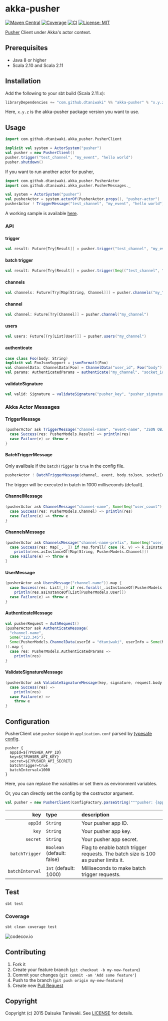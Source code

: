 # akka-pusher

[![Maven Central][maven-image]][maven-link]
[![Coverage][coverage-image]][coverage-link]
[![CI][ci-image]][ci-link]
[![License: MIT](http://img.shields.io/badge/license-MIT-blue.svg)](LICENSE)

[Pusher](https://pusher.com/) Client under Akka's actor context.

## Prerequisites

- Java 8 or higher
- Scala 2.10 and Scala 2.11

## Installation

Add the following to your sbt build (Scala 2.11.x):

```scala
libraryDependencies += "com.github.dtaniwaki" %% "akka-pusher" % "x.y.z"
```

Here, `x.y.z` is the akka-pusher package version you want to use.

## Usage

```scala
import com.github.dtaniwaki.akka_pusher.PusherClient

implicit val system = ActorSystem("pusher")
val pusher = new PusherClient()
pusher.trigger("test_channel", "my_event", "hello world")
pusher.shutdown()
```

If you want to run another actor for pusher,

```scala
import com.github.dtaniwaki.akka_pusher.PusherActor
import com.github.dtaniwaki.akka_pusher.PusherMessages._

val system = ActorSystem("pusher")
val pusherActor = system.actorOf(PusherActor.props(), "pusher-actor")
pusherActor ! TriggerMessage("test_channel", "my_event", "hello world")
```

A working sample is available [here](https://github.com/dtaniwaki/akka-pusher-play-app).

### API

#### trigger

```scala
val result: Future[Try[Result]] = pusher.trigger("test_channel", "my_event", Map("foo" -> "bar"))
```

#### batch trigger

```scala
val result: Future[Try[Result]] = pusher.trigger(Seq(("test_channel", "my_event", Map("foo" -> "bar"))))
```

#### channels

```scala
val channels: Future[Try[Map[String, Channel]]] = pusher.channels("my_")
```

#### channel

```scala
val channel: Future[Try[Channel]] = pusher.channel("my_channel")
```

#### users

```scala
val users: Future[Try[List[User]]] = pusher.users("my_channel")
```

#### authenticate

```scala
case class Foo(body: String)
implicit val FooJsonSupport = jsonFormat1(Foo)
val channelData: ChannelData[Foo] = ChannelData("user_id", Foo("body"))
val params: AuthenticatedParams = authenticate("my_channel", "socket_id", Some(channelData))
```

#### validateSignature

```scala
val valid: Signature = validateSignature("pusher_key", "pusher_signature", "body")
```

### Akka Actor Messages

#### TriggerMessage

```scala
(pusherActor ask TriggerMessage("channel-name", "event-name", "JSON OBJECT".toJson, Some("123.345"))).map {
  case Success(res: PusherModels.Result) => println(res)
  case Failure(e) => throw e
}
```

#### BatchTriggerMessage

Only availbale if the `batchTrigger` is `true` in the config file.

```scala
pusherActor ! BatchTriggerMessage(channel, event, body.toJson, socketId)
```

The trigger will be executed in batch in 1000 milliseconds (default).

#### ChannelMessage

```scala
(pusherActor ask ChannelMessage("channel-name", Some(Seq("user_count")))).map {
  case Success(res: PusherModels.Channel) => println(res)
  case Failure(e) => throw e
}
```

#### ChannelsMessage

```scala
(pusherActor ask ChannelsMessage("channel-name-prefix", Some(Seq("user_count")))).map {
  case Success(res: Map[_, _]) if res.forall{ case (k, v) => k.isInstanceOf[String] && v.isInstanceOf[PusherModels.Channel] } =>
    println(res.asInstanceOf[Map[String, PusherModels.Channel]])
  case Failure(e) => throw e
}
```

#### UserMessage

```scala
(pusherActor ask UsersMessage("channel-name")).map {
  case Success(res: List[_]) if res.forall(_.isInstanceOf[PusherModels.User]) =>
    println(res.asInstanceOf[List[PusherModels.User]])
  case Failure(e) => throw e
}
```

#### AuthenticateMessage

```scala
val pusherRequest = AuthRequest()
(pusherActor ask AuthenticateMessage(
  "channel-name",
  Some("123.345"),
  Some(PusherModels.ChannelData(userId = "dtaniwaki", userInfo = Some(Map("user_name" -> "dtaniwaki", "name" -> "Daisuke Taniwaki").toJson)))
)).map {
  case res: PusherModels.AuthenticatedParams =>
    println(res)
}
```

#### ValidateSignatureMessage

```scala
(pusherActor ask ValidateSignatureMessage(key, signature, request.body.toString)).map {
  case Success(res) =>
    println(res)
  case Failure(e) =>
    throw e
}
```

## Configuration

PusherClient use `pusher` scope in `application.conf` parsed by [typesafe config](https://github.com/typesafehub/config).

```
pusher {
  appId=${?PUSHER_APP_ID}
  key=${?PUHSER_API_KEY}
  secret=${?PUSHER_API_SECRET}
  batchTrigger=true
  batchInterval=1000
}
```

Here, you can replace the variables or set them as environment variables.

Or, you can directly set the config by the costructor argument.

```scala
val pusher = new PusherClient(ConfigFactory.parseString("""pusher: {appId: "app0", key: "key0", secret: "secret0"}"""))
```

| key            | type     | description |
|---------------:|:---------|:------------|
| `appId`        | `String` | Your pusher app ID. |
| `key`          | `String` | Your pusher app key. |
| `secret`       | `String` | Your pusher app secret. |
| `batchTrigger` | `Boolean` (default: false) | Flag to enable batch trigger requests. The batch size is 100 as pusher limits it. |
| `batchInterval` | `Int` (default: 1000) | Milliseconds to make batch trigger requests. |

## Test

```bash
sbt test
```

### Coverage

```bash
sbt clean coverage test
```

![codecov.io](https://codecov.io/github/dtaniwaki/akka-pusher/branch.svg?branch=master)

## Contributing

1. Fork it
2. Create your feature branch (`git checkout -b my-new-feature`)
3. Commit your changes (`git commit -am 'Add some feature'`)
4. Push to the branch (`git push origin my-new-feature`)
5. Create new [Pull Request](../../pull/new/master)

## Copyright

Copyright (c) 2015 Daisuke Taniwaki. See [LICENSE](LICENSE) for details.

[ci-image]:  https://travis-ci.org/dtaniwaki/akka-pusher.svg
[ci-link]:   https://travis-ci.org/dtaniwaki/akka-pusher
[maven-image]:  https://maven-badges.herokuapp.com/maven-central/com.github.dtaniwaki/akka-pusher_2.11/badge.svg?style=plastic
[maven-link]:   https://maven-badges.herokuapp.com/maven-central/com.github.dtaniwaki/akka-pusher_2.11
[coverage-image]: http://codecov.io/github/dtaniwaki/akka-pusher/coverage.svg
[coverage-link]:  http://codecov.io/github/dtaniwaki/akka-pusher

